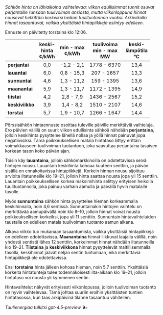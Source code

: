 *Sähkön hinta on lähiaikoina vaihtelevaa: viikon edullisimmat tunnit osuvat perjantaille runsaan tuulivoiman ansiosta, mutta viikonloppuna hinnat nousevat hetkittäin korkeiksi heikon tuulituotannon vuoksi. Arkiviikolla hinnat tasaantuvat, vaikka yksittäisiä hintapiikkejä esiintyy edelleen.*

Ennuste on päivitetty torstaina klo 12:06.

|              | keski-<br>hinta<br>¢/kWh | min - max<br>¢/kWh | tuulivoima<br>min - max<br>MW | keski-<br>lämpötila<br>°C |
|:-------------|:----------------:|:----------------:|:-------------:|:-------------:|
| **perjantai**   |        0,0       |     -1,2 - 2,1    |      1778 - 6370      |     13,4     |
| **lauantai**    |        6,0       |      0,8 - 15,3   |       207 - 1657      |     13,3     |
| **sunnuntai**   |        4,6       |      1,3 - 11,2   |       159 - 1395      |     13,6     |
| **maanantai**   |        5,9       |      1,3 - 11,7   |      1172 - 1395      |     14,9     |
| **tiistai**     |        4,2       |      2,8 - 7,9    |      1436 - 2567      |     15,2     |
| **keskiviikko** |        3,9       |      1,4 - 8,2    |      1510 - 2107      |     14,6     |
| **torstai**     |        5,7       |      1,9 - 10,7   |      1266 - 1647      |     14,4     |

Pörssisähkön hintaennuste osoittaa tuleville päiville merkittäviä vaihteluja. Ero päivien välillä on suuri: viikon edullisinta sähköä nähdään **perjantaina**, jolloin keskihinta pysyttelee lähellä nollaa ja yöllä hinnat painuvat jopa negatiivisiksi. Tämä poikkeuksellisen matala hintataso liittyy erittäin voimakkaaseen tuulivoiman tuotantoon, joka saavuttaa perjantaina tasaisen korkean tason koko päivän ajan.

Toisin käy **lauantaina**, jolloin sähkömarkkinoilla on odotettavissa selvä hintojen nousu. Lauantain keskihinta kohoaa kuuteen senttiin, ja päivän sisällä on ennakoitavissa hintapiikkejä. Korkein hinnan nousu sijoittuu arviolta iltatunneille klo 19–21, jolloin hinta saattaa nousta jopa yli 15 senttiin. Lauantain poikkeuksellisen korkea maksimihinta selittyy erityisen heikolla tuulituotannolla, joka painuu varhain aamulla ja päivällä hyvin matalalle tasolle.

Myös **sunnuntaina** sähkön hinta pysyttelee hieman korkeammalla keskihinnalla, noin 4,6 sentissä. Sunnuntainakin hintojen vaihtelu on merkittävää aamupäivällä noin klo 8–10, jolloin hinnat voivat nousta poikkeuksellisen korkeiksi, jopa yli 11 senttiin. Sunnuntain hintavaihteluiden taustalla on edelleen matala tuulivoiman tuotanto aamun aikana.

Alkava viikko tuo mukanaan tasaantumista, vaikka yksittäisiä hintapiikkejä on edelleen odotettavissa. **Maanantaina** hinnat liikkuvat laajalla välillä, noin yhdestä sentistä lähes 12 senttiin, korkeimmat hinnat nähdään iltatunneilla klo 19–21. **Tiistaina** ja **keskiviikkona** hinnat pysyttelevät maltillisemmalla tasolla, keskihinnat jäävät neljän sentin tuntumaan, eikä merkittäviä hintapiikkejä ole odotettavissa.

Ensi **torstaina** hinta jälleen kohoaa hieman, noin 5,7 senttiin. Yksittäisiä korkeita hintatunteja tulee todennäköisesti ilta-aikaan klo 19–21, jolloin hintataso voi nousta yli kymmenen sentin.

Hintavaihtelut näkyvät erityisesti viikonlopussa, jolloin tuulivoiman tuotanto on hyvin vaihtelevaa. Tämä johtaa suuriin eroihin yksittäisten tuntien hintatasossa, kun taas arkipäivinä tilanne tasaantuu vähitellen.

*Tuulienergiaa tulkitsi gpt-4.5-preview.* 🌬️
